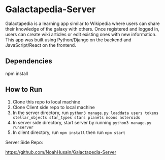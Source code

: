 # Galactapedia-Server

Galactapedia is a learning app similar to Wikipedia where users can share their knowledge of the galaxy with others. Once registered and logged in, users can create wiki articles or edit existing ones with new information. This app was built using Python/Django on the backend and JavaScript/React on the frontend. 

## Dependencies
npm install

## How to Run

1. Clone this repo to local machine
2. Clone Client side repo to local machine
3. In the server directory, run `python3 manage.py loaddata users tokens stellar_objects star_types stars planets moons asteroids`
4. In server side directory, start server by running `python3 manage.py runserver`
5. In client directory, run `npm install` then run `npm start` 


Server Side Repo: 

https://github.com/NoahHusain/Galactapedia-Server
